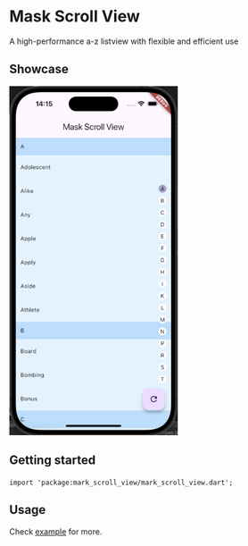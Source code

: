 # Mask Scroll View

A high-performance a-z listview with flexible and efficient use

## Showcase

<img src="https://raw.githubusercontent.com/Dabbit-Chan/mark_scroll_view/master/assets/img.png" width=60%>

## Getting started

`import 'package:mark_scroll_view/mark_scroll_view.dart';`

## Usage

Check [example](https://github.com/Dabbit-Chan/mark_scroll_view/tree/master/example) for more.